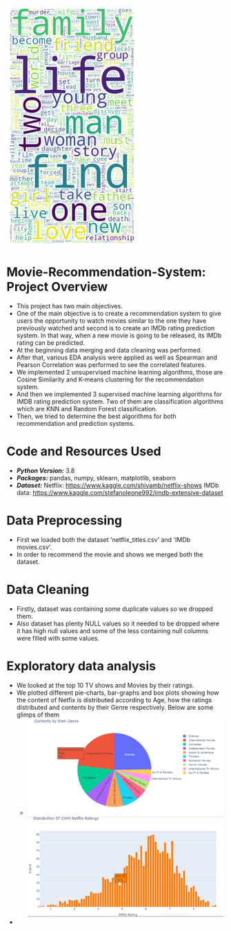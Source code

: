 ![](https://github.com/PrachiPatel15/Movie-Recommendation-System/blob/main/wordcloud(film).png)

# Movie-Recommendation-System: Project Overview
- This project has two main objectives.
- One of the main objective is to create a recommendation system to give users the opportunity to watch movies similar to the one they have previously watched and second is   to create an IMDb rating prediction system. In that way, when a new movie is going to be released, its IMDb rating can be predicted.
- At the beginning data merging and data cleaning was performed.
- After that, various EDA analysis were applied as well as Spearman and Pearson Correlation was performed to see the correlated features.
- We implemented 2 unsupervised machine learning algorithms, those  are Cosine Similarity and K-means clustering for the recommendation system.
- And then we implemented 3 supervised machine learning algorithms for IMDB rating prediction system. Two of them are classification algorithms which are KNN and Random Forest classification.
- Then, we tried to determine the best algorithms for both recommendation and prediction systems.

# Code and Resources Used
- ***Python Version:*** 3.8
- ***Packages:*** pandas, numpy, sklearn, matplotlib, seaborn
- ***Dataset:*** Netflix: https://www.kaggle.com/shivamb/netflix-shows
                 IMDb data: https://www.kaggle.com/stefanoleone992/imdb-extensive-dataset

# Data Preprocessing
- First we loaded both the dataset 'netflix_titles.csv' and 'IMDb movies.csv'.
- In order to recommend the movie and shows we merged both the dataset.

# Data Cleaning
- Firstly, dataset was containing some duplicate values so we dropped them.
- Also dataset has plenty NULL values so it needed to be dropped where it has high null values and some of the less containing null columns were filled with some values.

# Exploratory data analysis
- We looked at the top 10 TV shows and Movies by their ratings.
- We plotted different pie-charts, bar-graphs and box plots showing how the content of Netfix is distributed according to Age, how the ratings distributed and contents by their Genre respectively. Below are some glimps of them
  - ![](https://github.com/PrachiPatel15/Movie-Recommendation-System/blob/main/contents(genre).png)![](https://github.com/PrachiPatel15/Movie-Recommendation-System/blob/main/ratings.png)
- 

